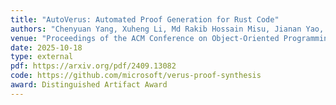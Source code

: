 ```yaml
---
title: "AutoVerus: Automated Proof Generation for Rust Code"
authors: "Chenyuan Yang, Xuheng Li, Md Rakib Hossain Misu, Jianan Yao, Weidong Cui, Yeyun Gong, Chris Hawblitzel, Shuvendu Lahiri, Jacob R. Lorch, Shuai Lu, Fan Yang, Ziqiao Zhou, and Shan Lu"
venue: "Proceedings of the ACM Conference on Object-Oriented Programming Systems, Languages, and Applications (OOPSLA)"
date: 2025-10-18
type: external 
pdf: https://arxiv.org/pdf/2409.13082
code: https://github.com/microsoft/verus-proof-synthesis
award: Distinguished Artifact Award
---
```

